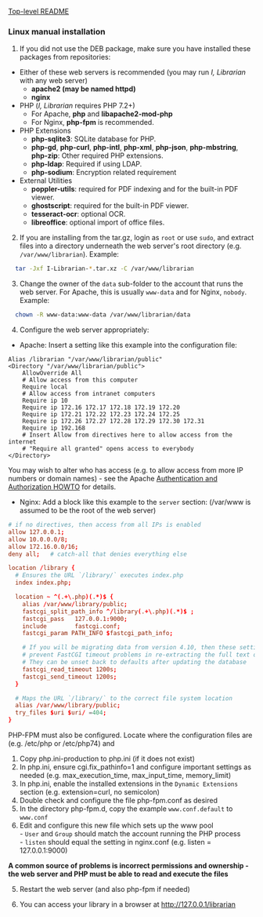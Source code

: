 [Top-level README](README.md)

### Linux manual installation
1. If you did not use the DEB package, make sure you have installed these packages from repositories:
  - Either of these web servers is recommended (you may run *I, Librarian* with any web server)
    * **apache2 (may be named httpd)**
    * **nginx**
  - PHP (*I, Librarian* requires PHP 7.2+)
    * For Apache, **php** and **libapache2-mod-php**
    * For Nginx, **php-fpm** is recommended.
  - PHP Extensions
    * **php-sqlite3**: SQLite database for PHP.
    * **php-gd**, **php-curl**, **php-intl**, **php-xml**, **php-json**, **php-mbstring**, **php-zip**: Other required PHP extensions.
    * **php-ldap**: Required if using LDAP.
    * **php-sodium**: Encryption related requirement
  - External Utilities
    * **poppler-utils**: required for PDF indexing and for the built-in PDF viewer.
    * **ghostscript**: required for the built-in PDF viewer.
    * **tesseract-ocr**: optional OCR.
    * **libreoffice**: optional import of office files.

2. If you are installing from the tar.gz, login as `root` or use `sudo`, and extract files
  into a directory underneath the web server's root directory (e.g. `/var/www/librarian`). Example:

```bash
  tar -Jxf I-Librarian-*.tar.xz -C /var/www/librarian
```
3. Change the owner of the `data` sub-folder to the account that runs the web server. For Apache, this is usually `www-data`
and for Nginx, `nobody`. Example:

```bash
  chown -R www-data:www-data /var/www/librarian/data
```

4. Configure the web server appropriately:

 * Apache: Insert a setting like this example into the configuration file:

```apache_conf
Alias /librarian "/var/www/librarian/public"
<Directory "/var/www/librarian/public">
    AllowOverride All
    # Allow access from this computer
    Require local
    # Allow access from intranet computers
    Require ip 10
    Require ip 172.16 172.17 172.18 172.19 172.20
    Require ip 172.21 172.22 172.23 172.24 172.25
    Require ip 172.26 172.27 172.28 172.29 172.30 172.31
    Require ip 192.168
    # Insert Allow from directives here to allow access from the internet
    # "Require all granted" opens access to everybody
</Directory>
```

You may wish to alter who has access (e.g. to allow access from more IP numbers or domain names) - see the Apache [Authentication and Authorization HOWTO](https://httpd.apache.org/docs/2.4/howto/auth.html) for details.

 * Nginx: Add a block like this example to the `server` section:  (/var/www is assumed to be the root of the web server)

```nginx.conf
# if no directives, then access from all IPs is enabled
allow 127.0.0.1;
allow 10.0.0.0/8;
allow 172.16.0.0/16;
deny all;   # catch-all that denies everything else

location /library {
  # Ensures the URL `/library/` executes index.php
  index index.php;

  location ~ ^(.+\.php)(.*)$ {
    alias /var/www/library/public;
    fastcgi_split_path_info ^/library(.+\.php)(.*)$ ;
    fastcgi_pass   127.0.0.1:9000;
    include        fastcgi.conf;
    fastcgi_param PATH_INFO $fastcgi_path_info;

    # If you will be migrating data from version 4.10, then these settings are recommended to 
    # prevent FastCGI timeout problems in re-extracting the full text of all PDFs
    # They can be unset back to defaults after updating the database
    fastcgi_read_timeout 1200s;
    fastcgi_send_timeout 1200s;
  }

  # Maps the URL `/library/` to the correct file system location
  alias /var/www/library/public;
  try_files $uri $uri/ =404;
}
```

PHP-FPM must also be configured. Locate where the configuration files are (e.g. /etc/php or /etc/php74) and 

   1. Copy php.ini-production to php.ini (if it does not exist)  
   2. In php.ini, ensure cgi.fix_pathinfo=1 and configure important settings as needed (e.g. max_execution_time, max_input_time, memory_limit)  
   3. In php.ini, enable the installed extensions in the ``Dynamic Extensions`` section (e.g. extension=curl, no semicolon)  
   4. Double check and configure the file php-fpm.conf as desired  
   5. In the directory php-fpm.d, copy the example `www.conf.default` to `www.conf`  
   6. Edit and configure this new file which sets up the www pool  
     - `User` and `Group` should match the account running the PHP process  
     - `listen` should equal the setting in nginx.conf (e.g. listen = 127.0.0.1:9000)  

**A common source of problems is incorrect permissions and ownership - the web server and PHP must be able to read and execute the files**

5. Restart the web server (and also php-fpm if needed)

6. You can access your library in a browser at http://127.0.0.1/librarian

